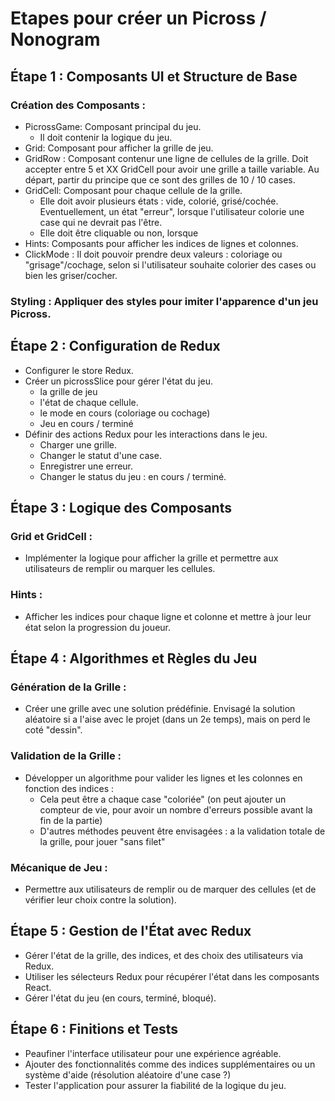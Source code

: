 # Etapes pour créer un Picross / Nonogram

## Étape 1 : Composants UI et Structure de Base

### Création des Composants :

- PicrossGame: Composant principal du jeu.
  - Il doit contenir la logique du jeu.
- Grid: Composant pour afficher la grille de jeu.
- GridRow : Composant contenur une ligne de cellules de la grille. Doit accepter entre 5 et XX GridCell pour avoir une grille a taille variable. Au départ, partir du principe que ce sont des grilles de 10 / 10 cases.
- GridCell: Composant pour chaque cellule de la grille.
  - Elle doit avoir plusieurs états : vide, colorié, grisé/cochée. Eventuellement, un état "erreur", lorsque l'utilisateur colorie une case qui ne devrait pas l'être.
  - Elle doit être cliquable ou non, lorsque
- Hints: Composants pour afficher les indices de lignes et colonnes.
- ClickMode : Il doit pouvoir prendre deux valeurs : coloriage ou "grisage"/cochage, selon si l'utilisateur souhaite colorier des cases ou bien les griser/cocher.

### Styling : Appliquer des styles pour imiter l'apparence d'un jeu Picross.

## Étape 2 : Configuration de Redux

- Configurer le store Redux.
- Créer un picrossSlice pour gérer l'état du jeu.
  - la grille de jeu
  - l'état de chaque cellule.
  - le mode en cours (coloriage ou cochage)
  - Jeu en cours / terminé
- Définir des actions Redux pour les interactions dans le jeu.
  - Charger une grille.
  - Changer le statut d'une case.
  - Enregistrer une erreur.
  - Changer le status du jeu : en cours / terminé.

## Étape 3 : Logique des Composants

### Grid et GridCell :

- Implémenter la logique pour afficher la grille et permettre aux utilisateurs de remplir ou marquer les cellules.

### Hints :

- Afficher les indices pour chaque ligne et colonne et mettre à jour leur état selon la progression du joueur.

## Étape 4 : Algorithmes et Règles du Jeu

### Génération de la Grille :

- Créer une grille avec une solution prédéfinie. Envisagé la solution aléatoire si a l'aise avec le projet (dans un 2e temps), mais on perd le coté "dessin".

### Validation de la Grille :

- Développer un algorithme pour valider les lignes et les colonnes en fonction des indices :
  - Cela peut être a chaque case "coloriée" (on peut ajouter un compteur de vie, pour avoir un nombre d'erreurs possible avant la fin de la partie)
  - D'autres méthodes peuvent être envisagées : a la validation totale de la grille, pour jouer "sans filet"

### Mécanique de Jeu :

- Permettre aux utilisateurs de remplir ou de marquer des cellules (et de vérifier leur choix contre la solution).

## Étape 5 : Gestion de l'État avec Redux

- Gérer l'état de la grille, des indices, et des choix des utilisateurs via Redux.
- Utiliser les sélecteurs Redux pour récupérer l'état dans les composants React.
- Gérer l'état du jeu (en cours, terminé, bloqué).

## Étape 6 : Finitions et Tests

- Peaufiner l'interface utilisateur pour une expérience agréable.
- Ajouter des fonctionnalités comme des indices supplémentaires ou un système d'aide (résolution aléatoire d'une case ?)
- Tester l'application pour assurer la fiabilité de la logique du jeu.
